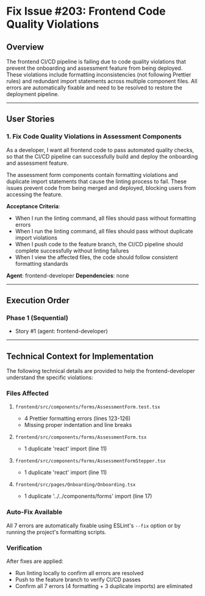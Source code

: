 # Fix Issue #203: Frontend Code Quality Violations

## Overview
The frontend CI/CD pipeline is failing due to code quality violations that prevent the onboarding and assessment feature from being deployed. These violations include formatting inconsistencies (not following Prettier rules) and redundant import statements across multiple component files. All errors are automatically fixable and need to be resolved to restore the deployment pipeline.

---

## User Stories

### 1. Fix Code Quality Violations in Assessment Components

As a developer, I want all frontend code to pass automated quality checks, so that the CI/CD pipeline can successfully build and deploy the onboarding and assessment feature.

The assessment form components contain formatting violations and duplicate import statements that cause the linting process to fail. These issues prevent code from being merged and deployed, blocking users from accessing the feature.

**Acceptance Criteria**:
- When I run the linting command, all files should pass without formatting errors
- When I run the linting command, all files should pass without duplicate import violations
- When I push code to the feature branch, the CI/CD pipeline should complete successfully without linting failures
- When I view the affected files, the code should follow consistent formatting standards

**Agent**: frontend-developer
**Dependencies**: none

---

## Execution Order

### Phase 1 (Sequential)
- Story #1 (agent: frontend-developer)

---

## Technical Context for Implementation

The following technical details are provided to help the frontend-developer understand the specific violations:

### Files Affected
1. `frontend/src/components/forms/AssessmentForm.test.tsx`
   - 4 Prettier formatting errors (lines 123-126)
   - Missing proper indentation and line breaks

2. `frontend/src/components/forms/AssessmentForm.tsx`
   - 1 duplicate 'react' import (line 11)

3. `frontend/src/components/forms/AssessmentFormStepper.tsx`
   - 1 duplicate 'react' import (line 11)

4. `frontend/src/pages/Onboarding/Onboarding.tsx`
   - 1 duplicate '../../components/forms' import (line 17)

### Auto-Fix Available
All 7 errors are automatically fixable using ESLint's `--fix` option or by running the project's formatting scripts.

### Verification
After fixes are applied:
- Run linting locally to confirm all errors are resolved
- Push to the feature branch to verify CI/CD passes
- Confirm all 7 errors (4 formatting + 3 duplicate imports) are eliminated
